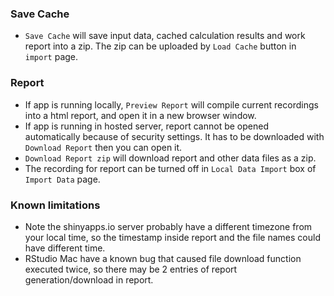 ### Save Cache
- `Save Cache` will save input data, cached calculation results and work report into a zip. The zip can be uploaded by `Load Cache` button in `import` page.

### Report
- If app is running locally, `Preview Report` will compile current recordings into a html report, and open it in a new browser window.
- If app is running in hosted server, report cannot be opened automatically because of security settings. It has to be downloaded with `Download Report` then you can open it.
- `Download Report zip` will download report and other data files as a zip.
- The recording for report can be turned off in `Local Data Import` box of `Import Data` page.

### Known limitations
- Note the shinyapps.io server probably have a different timezone from your local time, so the timestamp inside report and the file names could have different time.
- RStudio Mac have a known bug that caused file download function executed twice, so there may be 2 entries of report generation/download in report.
